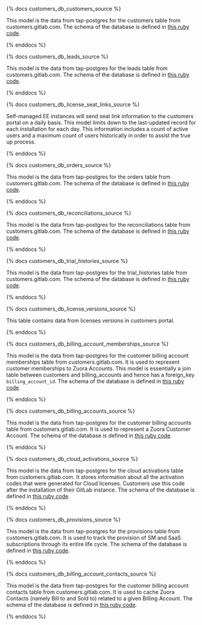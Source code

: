 {% docs customers_db_customers_source %}

This model is the data from tap-postgres for the customers table from customers.gitlab.com. The schema of the database is defined in [this ruby code](https://gitlab.com/gitlab-org/customers-gitlab-com/blob/master/db/schema.rb).

{% enddocs %}

{% docs customers_db_leads_source %}

This model is the data from tap-postgres for the leads table from customers.gitlab.com. The schema of the database is defined in [this ruby code](https://gitlab.com/gitlab-org/customers-gitlab-com/blob/master/db/schema.rb).

{% enddocs %}

{% docs customers_db_license_seat_links_source %}

Self-managed EE instances will send seat link information to the customers portal on a daily basis. This model limits down to the last-updated record for each installation for each day. This information includes a count of active users and a maximum count of users historically in order to assist the true up process.

{% enddocs %}

{% docs customers_db_orders_source %}

This model is the data from tap-postgres for the orders table from customers.gitlab.com. The schema of the database is defined in [this ruby code](https://gitlab.com/gitlab-org/customers-gitlab-com/blob/master/db/schema.rb).

{% enddocs %}

{% docs customers_db_reconciliations_source %}

This model is the data from tap-postgres for the reconciliations table from customers.gitlab.com. The schema of the database is defined in [this ruby code](https://gitlab.com/gitlab-org/customers-gitlab-com/blob/master/db/schema.rb).

{% enddocs %}

{% docs customers_db_trial_histories_source %}

This model is the data from tap-postgres for the trial_histories table from customers.gitlab.com. The schema of the database is defined in [this ruby code](https://gitlab.com/gitlab-org/customers-gitlab-com/blob/master/db/schema.rb).

{% enddocs %}

{% docs customers_db_license_versions_source %}

This table contains data from licenses versions in customers portal.

{% enddocs %}

{% docs customers_db_billing_account_memberships_source %}

This model is the data from tap-postgres for the customer billing account memberships table from customers.gitlab.com. It is used to represent customer memberships to Zuora Accounts. This model is essentially a join table between customers and billing_accounts and hence has a foreign_key `billing_account_id`. The schema of the database is defined in [this ruby code](https://gitlab.com/gitlab-org/customers-gitlab-com/blob/master/db/schema.rb).

{% enddocs %}

{% docs customers_db_billing_accounts_source %}

This model is the data from tap-postgres for the customer billing accounts table from customers.gitlab.com. It is used to represent a Zuora Customer Account. The schema of the database is defined in [this ruby code](https://gitlab.com/gitlab-org/customers-gitlab-com/blob/master/db/schema.rb).

{% enddocs %}

{% docs customers_db_cloud_activations_source %}

This model is the data from tap-postgres for the cloud activations table from customers.gitlab.com. It stores information about all the activation codes that were generated for Cloud licenses. Customers use this code after the installation of their GitLab instance. The schema of the database is defined in [this ruby code](https://gitlab.com/gitlab-org/customers-gitlab-com/blob/master/db/schema.rb).

{% enddocs %}

{% docs customers_db_provisions_source %}

This model is the data from tap-postgres for the provisions table from customers.gitlab.com. It is used to track the provision of SM and SaaS subscriptions through its entire life cycle. The schema of the database is defined in [this ruby code](https://gitlab.com/gitlab-org/customers-gitlab-com/blob/master/db/schema.rb).

{% enddocs %}

{% docs customers_db_billing_account_contacts_source %}

This model is the data from tap-postgres for the customer billing account contacts table from customers.gitlab.com. It is used to cache Zuora Contacts (namely Bill to and Sold to) related to a given Billing Account. The schema of the database is defined in [this ruby code](https://gitlab.com/gitlab-org/customers-gitlab-com/blob/master/db/schema.rb).

{% enddocs %}

